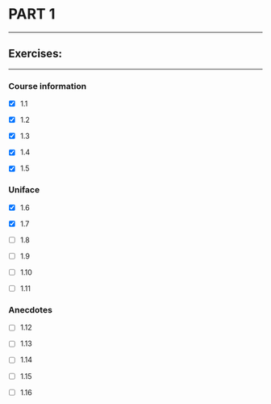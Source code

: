 # PART 1
****

## Exercises:
****
### Course information
- [x] 1.1 

- [x] 1.2

- [x] 1.3

- [x] 1.4 

- [x] 1.5

### Uniface
- [x] 1.6
 
- [x] 1.7 

- [ ] 1.8

- [ ] 1.9

- [ ] 1.10 

- [ ] 1.11

### Anecdotes
- [ ] 1.12

- [ ] 1.13

- [ ] 1.14 

- [ ] 1.15

- [ ] 1.16
 